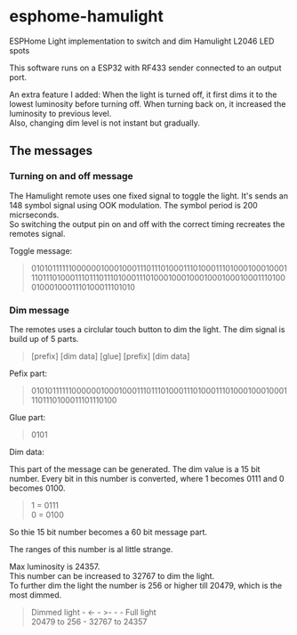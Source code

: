 # esphome-hamulight
ESPHome Light implementation to switch and dim Hamulight L2046 LED spots

This software runs on a ESP32 with RF433 sender connected to an output port.

An extra feature I added: When the light is turned off, it first dims it to the lowest luminosity before turning off.
When turning back on, it increased the luminosity to previous level.  
Also, changing dim level is not instant but gradually.

## The messages

### Turning on and off message

The Hamulight remote uses one fixed signal to toggle the light. It's sends an 148 symbol
signal using OOK modulation. The symbol period is 200 micrseconds.  
So switching the output pin on and off with the correct timing recreates the remotes signal.

Toggle message:
> 01010111111000000100010001110111010001110100011101000100010001110111010001110111011101000111010001000100010001000100011101000100010001110100011101010

### Dim message

The remotes uses a circlular touch button to dim the light.
The dim signal is build up of 5 parts.

> [prefix] [dim data] [glue] [prefix] [dim data]


Pefix part:

> 010101111110000001000100011101110100011101000111010001000100011101110100011101110100

Glue part:

> 0101

Dim data:

This part of the message can be generated.
The dim value is a 15 bit number. Every bit in this number is converted, where 1 becomes 0111 and 0 becomes 0100.

> 1 = 0111  
> 0 = 0100

So thie 15 bit number becomes a 60 bit message part.

The ranges of this number is al little strange.

Max luminosity is 24357.  
This number can be increased to 32767 to dim the light.  
To further dim the light the number is 256 or higher till 20479, which is the most dimmed.

> Dimmed light - <- - >- - - Full light  
> 20479  to  256  -  32767  to  24357


